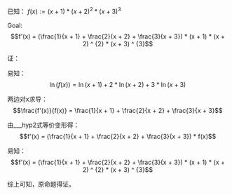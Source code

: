 已知：
$f(x) := (x + 1) * (x + 2) ^ {2} * (x + 3) ^ {3}$

Goal:
$$f'(x) = (\frac{1}{x + 1} + \frac{2}{x + 2} + \frac{3}{x + 3}) * (x + 1) * (x + 2) ^ {2} * (x + 3) ^ {3}$$

证：

易知：
$$\ln{(f(x))} = \ln{(x + 1)} + 2 * \ln{(x + 2)} + 3 * \ln{(x + 3)}$$

两边对x求导：
$$\frac{f'(x)}{f(x)} = \frac{1}{x + 1} + \frac{2}{x + 2} + \frac{3}{x + 3}$$

由___hyp2式等价变形得：
$$f'(x) = (\frac{1}{x + 1} + \frac{2}{x + 2} + \frac{3}{x + 3}) * f(x)$$

易知：
$$f'(x) = (\frac{1}{x + 1} + \frac{2}{x + 2} + \frac{3}{x + 3}) * (x + 1) * (x + 2) ^ {2} * (x + 3) ^ {3}$$

综上可知，原命题得证。
